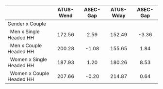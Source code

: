 
|                      |    ATUS-Wend |     ASEC-Gap |    ATUS-Wday |     ASEC-Gap |
| -------------------- | :----------: | :----------: | :----------: | :----------: |
| Gender x Couple      |              |              |              |              |
| &nbsp;&nbsp;Men x Single Headed HH |       172.56 |         2.59 |       152.49 |        -3.36 |
| &nbsp;&nbsp;Men x Couple Headed HH |       200.28 |        -1.08 |       155.65 |         1.84 |
| &nbsp;&nbsp;Women x Single Headed HH |       187.93 |         1.20 |       180.26 |         8.53 |
| &nbsp;&nbsp;Women x Couple Headed HH |       207.66 |        -0.20 |       214.87 |         0.64 |

